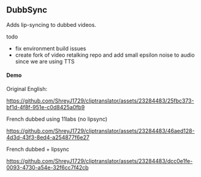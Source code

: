 ## DubbSync

Adds lip-syncing to dubbed videos.

todo

- fix environment build issues
- create fork of video retalking repo and add small epsilon noise to audio since we are using TTS

#### Demo

Original English:

https://github.com/ShreyJ1729/cliptranslator/assets/23284483/25fbc373-bf1d-4f8f-951e-c0d8425a0fb9

French dubbed using 11labs (no lipsync)

https://github.com/ShreyJ1729/cliptranslator/assets/23284483/46aed128-4d3d-43f3-8ed4-a254877f6e27

French dubbed + lipsync

https://github.com/ShreyJ1729/cliptranslator/assets/23284483/dcc0e1fe-0093-4730-a54e-32f6cc7f42cb

